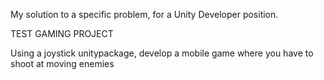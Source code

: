 My solution to a specific problem, for a Unity Developer position.

TEST GAMING PROJECT

Using a joystick unitypackage, develop a mobile game where you have to shoot at moving enemies

